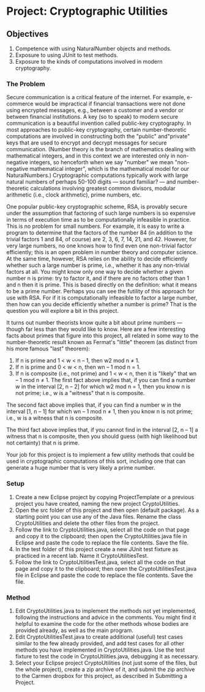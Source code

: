 # Project: Cryptographic Utilities

## Objectives
1. Competence with using NaturalNumber objects and methods.
2. Exposure to using JUnit to test methods.
3. Exposure to the kinds of computations involved in modern cryptography.

### The Problem
Secure communication is a critical feature of the internet. For example, e-commerce would be impractical if financial transactions were not done using encrypted messages, e.g., between a customer and a vendor or between financial institutions. A key (so to speak) to modern secure communication is a beautiful invention called public-key cryptography. In most approaches to public-key cryptography, certain number-theoretic computations are involved in constructing both the "public" and"private" keys that are used to encrypt and decrypt messages for secure communication. (Number theory is the branch of mathematics dealing with mathematical integers, and in this context we are interested only in non-negative integers, so henceforth when we say "number" we mean "non-negative mathematical integer", which is the mathematical model for our NaturalNumbers.) Cryptographic computations typically work with large natural numbers of perhaps 50-100 digits — sound familiar? — and number-theoretic calculations involving greatest common divisors, modular arithmetic (i.e., clock arithmetic), prime numbers, etc.

One popular public-key cryptographic scheme, RSA, is provably secure under the assumption that factoring of such large numbers is so expensive in terms of execution time as to be computationally infeasible in practice. This is no problem for small numbers. For example, it is easy to write a program to determine that the factors of the number 84 (in addition to the trivial factors 1 and 84, of course) are 2, 3, 6, 7, 14, 21, and 42. However, for very large numbers, no one knows how to find even one non-trivial factor efficiently; this is an open problem in number theory and computer science. At the same time, however, RSA relies on the ability to decide efficiently whether such a large number is prime, i.e., whether it has any non-trivial factors at all. You might know only one way to decide whether a given number n is prime: try to factor it, and if there are no factors other than 1 and n then it is prime. This is based directly on the definition: what it means to be a prime number. Perhaps you can see the futility of this approach for use with RSA. For if it is computationally infeasible to factor a large number, then how can you decide efficiently whether a number is prime? That is the question you will explore a bit in this project.

It turns out number theorists know quite a bit about prime numbers — though far less than they would like to know. Here are a few interesting facts about primes that figure into this project, all related in some way to the number-theoretic result known as Fermat's "little" theorem (as distinct from his more famous "last" theorem):

1. If n is prime and 1 < w < n – 1, then w2 mod n ≠ 1.
2. If n is prime and 0 < w < n, then wn – 1 mod n = 1.
3. If n is composite (i.e., not prime) and 1 < w < n, then it is "likely" that wn – 1 mod n ≠ 1.
The first fact above implies that, if you can find a number w in the interval [2, n – 2] for which w2 mod n = 1, then you know n is not prime; i.e., w is a "witness" that n is composite.

The second fact above implies that, if you can find a number w in the interval [1, n – 1] for which wn – 1 mod n ≠ 1, then you know n is not prime; i.e., w is a witness that n is composite.

The third fact above implies that, if you cannot find in the interval [2, n – 1] a witness that n is composite, then you should guess (with high likelihood but not certainty) that n is prime.

Your job for this project is to implement a few utility methods that could be used in cryptographic computations of this sort, including one that can generate a huge number that is very likely a prime number.

### Setup
1. Create a new Eclipse project by copying ProjectTemplate or a previous project you have created, naming the new project CryptoUtilities.
2. Open the src folder of this project and then open (default package). As a starting point you can use any of the Java files. Rename the class CryptoUtilities and delete the other files from the project.
3. Follow the link to CryptoUtilities.java, select all the code on that page and copy it to the clipboard; then open the CryptoUtilities.java file in Eclipse and paste the code to replace the file contents. Save the file.
4. In the test folder of this project create a new JUnit test fixture as practiced in a recent lab. Name it CryptoUtilitiesTest.
5. Follow the link to CryptoUtilitiesTest.java, select all the code on that page and copy it to the clipboard; then open the CryptoUtilitiesTest.java file in Eclipse and paste the code to replace the file contents. Save the file.

### Method
1. Edit CryptoUtilities.java to implement the methods not yet implemented, following the instructions and advice in the comments. You might find it helpful to examine the code for the other methods whose bodies are provided already, as well as the main program.
2. Edit CryptoUtilitiesTest.java to create additional (useful) test cases similar to the few already provided, and add test cases for all other methods you have implemented in CryptoUtilities.java. Use the test fixture to test the code in CryptoUtilities.java, debugging it as necessary.
3. Select your Eclipse project CryptoUtilities (not just some of the files, but the whole project), create a zip archive of it, and submit the zip archive to the Carmen dropbox for this project, as described in Submitting a Project.
